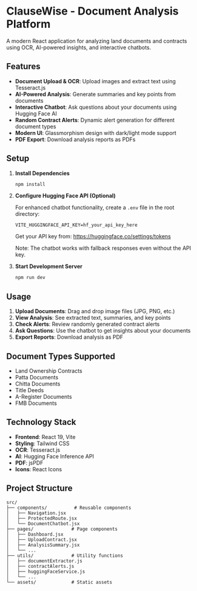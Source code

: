 # ClauseWise - Document Analysis Platform

A modern React application for analyzing land documents and contracts using OCR, AI-powered insights, and interactive chatbots.

## Features

- **Document Upload & OCR**: Upload images and extract text using Tesseract.js
- **AI-Powered Analysis**: Generate summaries and key points from documents
- **Interactive Chatbot**: Ask questions about your documents using Hugging Face AI
- **Random Contract Alerts**: Dynamic alert generation for different document types
- **Modern UI**: Glassmorphism design with dark/light mode support
- **PDF Export**: Download analysis reports as PDFs

## Setup

1. **Install Dependencies**
   ```bash
   npm install
   ```

2. **Configure Hugging Face API (Optional)**
   
   For enhanced chatbot functionality, create a `.env` file in the root directory:
   ```
   VITE_HUGGINGFACE_API_KEY=hf_your_api_key_here
   ```
   
   Get your API key from: https://huggingface.co/settings/tokens
   
   Note: The chatbot works with fallback responses even without the API key.

3. **Start Development Server**
   ```bash
   npm run dev
   ```

## Usage

1. **Upload Documents**: Drag and drop image files (JPG, PNG, etc.)
2. **View Analysis**: See extracted text, summaries, and key points
3. **Check Alerts**: Review randomly generated contract alerts
4. **Ask Questions**: Use the chatbot to get insights about your documents
5. **Export Reports**: Download analysis as PDF

## Document Types Supported

- Land Ownership Contracts
- Patta Documents
- Chitta Documents
- Title Deeds
- A-Register Documents
- FMB Documents

## Technology Stack

- **Frontend**: React 19, Vite
- **Styling**: Tailwind CSS
- **OCR**: Tesseract.js
- **AI**: Hugging Face Inference API
- **PDF**: jsPDF
- **Icons**: React Icons

## Project Structure

```
src/
├── components/          # Reusable components
│   ├── Navigation.jsx
│   ├── ProtectedRoute.jsx
│   └── DocumentChatbot.jsx
├── pages/              # Page components
│   ├── Dashboard.jsx
│   ├── UploadContract.jsx
│   ├── AnalysisSummary.jsx
│   └── ...
├── utils/              # Utility functions
│   ├── documentExtractor.js
│   ├── contractAlerts.js
│   ├── huggingFaceService.js
│   └── ...
└── assets/             # Static assets
```
